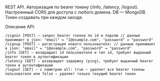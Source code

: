 
REST API. Авторизация по bearer токену (/info, /latency, /logout). Настроенный CORS для доступа с любого домена. DB — MongoDB. Токен создавать при каждом заходе.

Описание API:

    /signin [POST] — запрос bearer токена по id и паролю // данные принимает в json: "email" = "1@example.com", "password" = "password"
    /signup [POST] — регистрация нового пользователя: // данные принимает в json: "email" = "1@example.com", "password" = "password"
    /info [GET] — возвращает id пользователя и тип id, требует выданный bearer токен в аутентификации
    /latency [GET] — возвращает задержку (ping), требует выданный bearer токен в аутентификации
    /logout [GET] — с паметром all: true — удаляет все bearer токены пользователя или false — удаляет только текущий bearer токен

